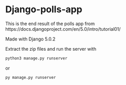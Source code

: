 <h1>Django-polls-app</h1>
<div>
<p>This is the end result of the polls app from https://docs.djangoproject.com/en/5.0/intro/tutorial01/</p>
<p>Made with Django 5.0.2</p>

Extract the zip files and run the server with
```python
python3 manage.py runserver
```
or
```python
py manage.py runserver
```
</div>

